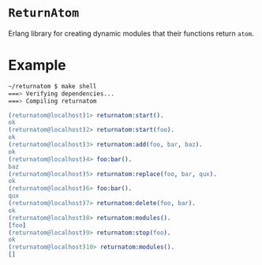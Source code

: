 # `ReturnAtom`
Erlang library for creating dynamic modules that their functions return `atom`.

# Example
```sh
~/returnatom $ make shell
===> Verifying dependencies...
===> Compiling returnatom
```
```erlang
(returnatom@localhost)1> returnatom:start().
ok
(returnatom@localhost)2> returnatom:start(foo).
ok
(returnatom@localhost)3> returnatom:add(foo, bar, baz).
ok
(returnatom@localhost)4> foo:bar().
baz
(returnatom@localhost)5> returnatom:replace(foo, bar, qux).
ok
(returnatom@localhost)6> foo:bar().                        
qux
(returnatom@localhost)7> returnatom:delete(foo, bar).      
ok
(returnatom@localhost)8> returnatom:modules().       
[foo]
(returnatom@localhost)9> returnatom:stop(foo).
ok
(returnatom@localhost)10> returnatom:modules().
[]
```
